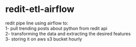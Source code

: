 
# redit-etl-airflow
redit pipe line using airflow to: 
 <br>
 1- pull trending posts about python from redit api
 <br>
 2- transforming the data and extracting the desired features
 <br>
 3- storing it on aws s3 bucket hourly
